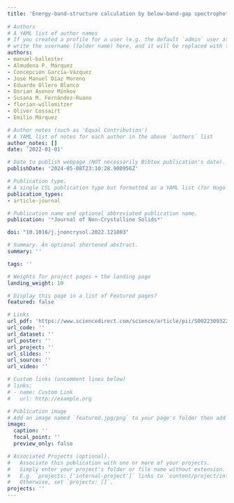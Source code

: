 ```yaml
---
title: 'Energy-band-structure calculation by below-band-gap spectrophotometry in thin layers of non-crystalline semiconductors: A case study of unhydrogenated a-Si'
  
# Authors
# A YAML list of author names
# If you created a profile for a user (e.g. the default `admin` user at `content/authors/admin/`), 
# write the username (folder name) here, and it will be replaced with their full name and linked to their profile.
authors:
- manuel-ballester
- Almudena P. Márquez
- Concepción Garcı́a-Vázquez
- José Manuel Díaz Moreno
- Eduardo Ollero Blanco
- Dorian Asenov Minkov
- Susana M. Fernández-Ruano
- florian-willomitzer
- Oliver Cossairt
- Emilio Márquez

# Author notes (such as 'Equal Contribution')
# A YAML list of notes for each author in the above `authors` list
author_notes: []
date: '2022-01-01'

# Date to publish webpage (NOT necessarily Bibtex publication's date).
publishDate: '2024-05-08T23:10:28.900956Z'

# Publication type.
# A single CSL publication type but formatted as a YAML list (for Hugo requirements).
publication_types:
- article-journal

# Publication name and optional abbreviated publication name.
publication: '*Journal of Non-Crystalline Solids*'

doi: "10.1016/j.jnoncrysol.2022.121803"

# Summary. An optional shortened abstract.
summary: ''

tags: ''

# Weights for project pages + the landing page
landing_weight: 10

# Display this page in a list of Featured pages?
featured: false

# Links
url_pdf: 'https://www.sciencedirect.com/science/article/pii/S0022309322004008'
url_code: ''
url_dataset: ''
url_poster: ''
url_project: ''
url_slides: ''
url_source: ''
url_video: ''

# Custom links (uncomment lines below)
# links:
# - name: Custom Link
#   url: http://example.org

# Publication image
# Add an image named `featured.jpg/png` to your page's folder then add a caption below.
image:
  caption: ''
  focal_point: ''
  preview_only: false

# Associated Projects (optional).
#   Associate this publication with one or more of your projects.
#   Simply enter your project's folder or file name without extension.
#   E.g. `projects: ['internal-project']` links to `content/project/internal-project/index.md`.
#   Otherwise, set `projects: []`.
projects: ''
---
```

